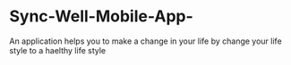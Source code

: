 # Sync-Well-Mobile-App-
An application helps you to make a change in your life by change your life style to a haelthy life style 
